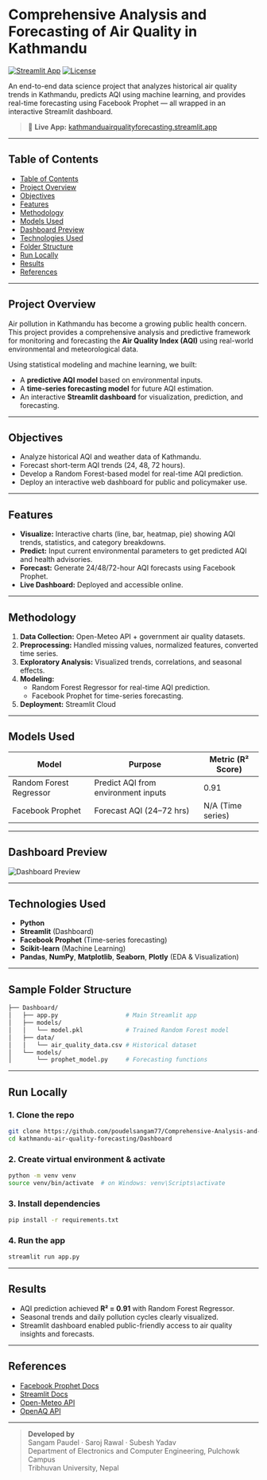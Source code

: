 #  Comprehensive Analysis and Forecasting of Air Quality in Kathmandu

[![Streamlit App](https://img.shields.io/badge/Streamlit-Deployed-brightgreen)](https://kathmanduairqualityforecasting.streamlit.app/)
[![License](https://img.shields.io/badge/license-MIT-blue.svg)](LICENSE)

An end-to-end data science project that analyzes historical air quality trends in Kathmandu, predicts AQI using machine learning, and provides real-time forecasting using Facebook Prophet — all wrapped in an interactive Streamlit dashboard.

> 🔗 **Live App:** [kathmanduairqualityforecasting.streamlit.app](https://kathmanduairqualityforecasting.streamlit.app/)

---

##  Table of Contents

- [ Table of Contents](#-table-of-contents)
- [ Project Overview](#-project-overview)
- [ Objectives](#-objectives)
- [ Features](#️-features)
- [ Methodology](#-methodology)
- [ Models Used](#-models-used)
- [ Dashboard Preview](#-dashboard-preview)
- [ Technologies Used](#️-technologies-used)
- [ Folder Structure](#-folder-structure)
- [ Run Locally](#-run-locally)
- [ Results](#-results)
- [ References](#-references)

---

##  Project Overview

Air pollution in Kathmandu has become a growing public health concern. This project provides a comprehensive analysis and predictive framework for monitoring and forecasting the **Air Quality Index (AQI)** using real-world environmental and meteorological data.

Using statistical modeling and machine learning, we built:
- A **predictive AQI model** based on environmental inputs.
- A **time-series forecasting model** for future AQI estimation.
- An interactive **Streamlit dashboard** for visualization, prediction, and forecasting.

---

##  Objectives

- Analyze historical AQI and weather data of Kathmandu.
- Forecast short-term AQI trends (24, 48, 72 hours).
- Develop a Random Forest-based model for real-time AQI prediction.
- Deploy an interactive web dashboard for public and policymaker use.

---

##  Features

-  **Visualize:** Interactive charts (line, bar, heatmap, pie) showing AQI trends, statistics, and category breakdowns.
-  **Predict:** Input current environmental parameters to get predicted AQI and health advisories.
-  **Forecast:** Generate 24/48/72-hour AQI forecasts using Facebook Prophet.
-  **Live Dashboard:** Deployed and accessible online.

---

##  Methodology

1. **Data Collection:** Open-Meteo API + government air quality datasets.
2. **Preprocessing:** Handled missing values, normalized features, converted time series.
3. **Exploratory Analysis:** Visualized trends, correlations, and seasonal effects.
4. **Modeling:**
   - Random Forest Regressor for real-time AQI prediction.
   - Facebook Prophet for time-series forecasting.
5. **Deployment:** Streamlit Cloud

---

##  Models Used

| Model                   | Purpose                                  | Metric (R² Score) |
|-------------------------|------------------------------------------|-------------------|
| Random Forest Regressor | Predict AQI from environment inputs     | 0.91              |
| Facebook Prophet        | Forecast AQI (24–72 hrs)                | N/A (Time series) |

---

##  Dashboard Preview

![Dashboard Preview](https://i.imgur.com/w9qgmgO.jpeg)

---

##  Technologies Used

- **Python**
- **Streamlit** (Dashboard)
- **Facebook Prophet** (Time-series forecasting)
- **Scikit-learn** (Machine Learning)
- **Pandas**, **NumPy**, **Matplotlib**, **Seaborn**, **Plotly** (EDA & Visualization)

---

##  Sample Folder Structure

```bash
├── Dashboard/
│   ├── app.py                   # Main Streamlit app
│   ├── models/
│   │   └── model.pkl            # Trained Random Forest model
│   ├── data/
│   │   └── air_quality_data.csv # Historical dataset
│   └── models/
│       └── prophet_model.py     # Forecasting functions
```

---

##  Run Locally

### 1. Clone the repo
```bash
git clone https://github.com/poudelsangam77/Comprehensive-Analysis-and-Forecasting-of-Air-Quality-in-Kathmandu.git
cd kathmandu-air-quality-forecasting/Dashboard
```

### 2. Create virtual environment & activate
```bash
python -m venv venv
source venv/bin/activate  # on Windows: venv\Scripts\activate
```

### 3. Install dependencies
```bash
pip install -r requirements.txt
```

### 4. Run the app
```bash
streamlit run app.py
```

---

##  Results

- AQI prediction achieved **R² = 0.91** with Random Forest Regressor.
- Seasonal trends and daily pollution cycles clearly visualized.
- Streamlit dashboard enabled public-friendly access to air quality insights and forecasts.

---

##  References

- [Facebook Prophet Docs](https://facebook.github.io/prophet/docs/quick_start.html)
- [Streamlit Docs](https://docs.streamlit.io/)
- [Open-Meteo API](https://open-meteo.com/en/docs/historical-weather-api)
- [OpenAQ API](https://docs.openaq.org/)

---

>  **Developed by**  
> Sangam Paudel · Saroj Rawal · Subesh Yadav  
>  Department of Electronics and Computer Engineering, Pulchowk Campus  
>  Tribhuvan University, Nepal
